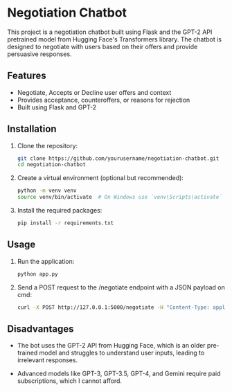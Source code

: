 # Negotiation Chatbot

This project is a negotiation chatbot built using Flask and the GPT-2 API pretrained model from Hugging Face's Transformers library. The chatbot is designed to negotiate with users based on their offers and provide persuasive responses.

## Features

- Negotiate, Accepts or Decline user offers and context
- Provides acceptance, counteroffers, or reasons for rejection
- Built using Flask and GPT-2

## Installation

1. Clone the repository:
   ```bash
   git clone https://github.com/yourusername/negotiation-chatbot.git
   cd negotiation-chatbot

2. Create a virtual environment (optional but recommended):
   ```bash
   python -m venv venv
   source venv/bin/activate  # On Windows use `venv\Scripts\activate`

3. Install the required packages:
   ```bash
   pip install -r requirements.txt

## Usage

1. Run the application:
   ```bash
   python app.py
   
2. Send a POST request to the /negotiate endpoint with a JSON payload on cmd:
   ```bash 
   curl -X POST http://127.0.0.1:5000/negotiate -H "Content-Type: application/json" -d "{\"message\": \"40, Im a regular customer, make discount.\"}"

## Disadvantages

- The bot uses the GPT-2 API from Hugging Face, which is an older pre-trained model and struggles to understand user inputs, leading to irrelevant responses.

- Advanced models like GPT-3, GPT-3.5, GPT-4, and Gemini require paid subscriptions, which I cannot afford.
